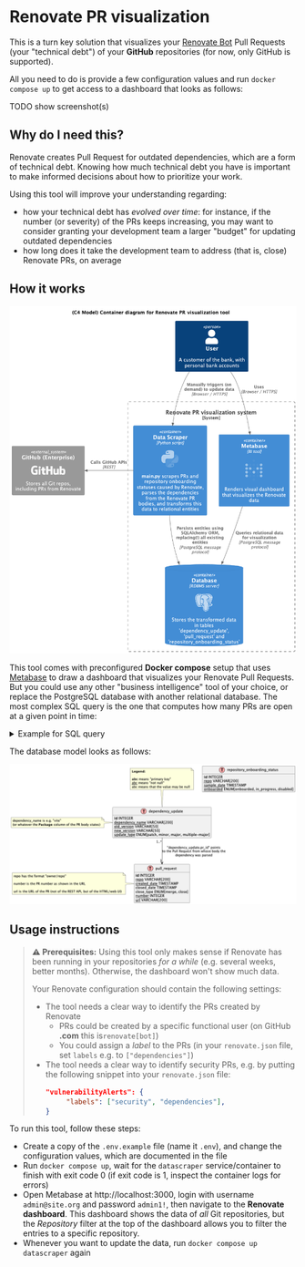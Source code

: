 # Renovate PR visualization

This is a turn key solution that visualizes your [Renovate Bot](https://docs.renovatebot.com/) Pull Requests (your "technical debt") of your **GitHub** repositories (for now, only GitHub is supported).

All you need to do is provide a few configuration values and run `docker compose up` to get access to a dashboard that looks as follows:

TODO show screenshot(s)

## Why do I need this?

Renovate creates Pull Request for outdated dependencies, which are a form of technical debt. Knowing how much technical debt you have is important to make informed decisions about how to prioritize your work.

Using this tool will improve your understanding regarding:

- how your technical debt has _evolved over time_: for instance, if the number (or severity) of the PRs keeps increasing, you may want to consider granting your development team a larger "budget" for updating outdated dependencies
- how long does it take the development team to address (that is, close) Renovate PRs, on average

## How it works

![Architecture diagram](./readme-assets/architecture.png)

This tool comes with preconfigured **Docker compose** setup that uses [Metabase](https://www.metabase.com/) to draw a dashboard that visualizes your Renovate Pull Requests. But you could use any other "business intelligence" tool of your choice, or replace the PostgreSQL database with another relational database. The most complex SQL query is the one that computes how many PRs are open at a given point in time:

<details>
  <summary>Example for SQL query</summary>

```sql
WITH weekly_dates AS (SELECT generate_series(
                                     date_trunc('week', TIMESTAMP '2023-09-25'),
                                     date_trunc('week', CURRENT_DATE),
                                     '1 week'::interval
                                 ) AS week_start_date),
     update_types AS (SELECT DISTINCT update_type FROM dependency_update),
     week_priorities AS (SELECT week_start_date, update_type
                         FROM weekly_dates CROSS JOIN update_types),
     open_prs AS (SELECT date_trunc('week', created_date) AS week_created,
                             date_trunc('week', COALESCE(closed_date, CURRENT_DATE + INTERVAL '10 years')) AS week_closed,
                             update_type, repo
                      FROM deps_with_prs_view)
SELECT wp.week_start_date,
       wp.update_type,
       COUNT(open_prs.week_created)
FROM week_priorities wp
         LEFT JOIN open_prs
                   ON wp.week_start_date BETWEEN open_prs.week_created AND open_prs.week_closed
                       AND wp.update_type = open_prs.update_type AND open_prs.repo = 'owner/repo'
GROUP BY wp.week_start_date, wp.update_type
ORDER BY wp.week_start_date, wp.update_type;
```
Note that you need to replace the timestamps in rows 2+ 3 and the `owner/repo` at the bottom.
</details>

The database model looks as follows:

![Database model](./readme-assets/entity-relationship-model.png)

## Usage instructions

> **⚠️ Prerequisites:** Using this tool only makes sense if Renovate has been running in your repositories _for a while_ (e.g. several weeks, better months). Otherwise, the dashboard won't show much data.
> 
> Your Renovate configuration should contain the following settings:
> - The tool needs a clear way to identify the PRs created by Renovate
>   - PRs could be created by a specific functional user (on GitHub **.com** this is`renovate[bot]`)
>   - You could assign a _label_ to the PRs (in your `renovate.json` file, set `labels` e.g. to `["dependencies"]`)
> - The tool needs a clear way to identify security PRs, e.g. by putting the following snippet into your `renovate.json` file:
>   ```json
>   "vulnerabilityAlerts": {
>        "labels": ["security", "dependencies"],
>   }
>   ```

To run this tool, follow these steps:
- Create a copy of the `.env.example` file (name it `.env`), and change the configuration values, which are documented in the file
- Run `docker compose up`, wait for the `datascraper` service/container to finish with exit code 0 (if exit code is 1, inspect the container logs for errors)
- Open Metabase at http://localhost:3000, login with username `admin@site.org` and password `admin1!`, then navigate to the **Renovate dashboard**. This dashboard shows the data of _all_ Git repositories, but the _Repository_ filter at the top of the dashboard allows you to filter the entries to a specific repository.
- Whenever you want to update the data, run `docker compose up datascraper` again
